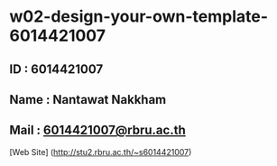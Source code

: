 # w02-design-your-own-template-6014421007
## ID : 6014421007
## Name : Nantawat Nakkham
## Mail : 6014421007@rbru.ac.th

[Web Site]
(http://stu2.rbru.ac.th/~s6014421007)
